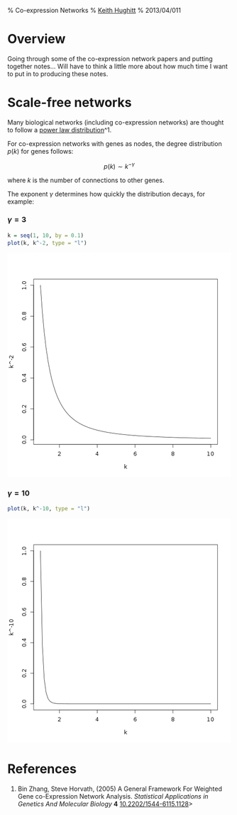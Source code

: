 % Co-expression Networks
% [Keith Hughitt](khughitt@umd.edu)
% 2013/04/011

Overview
========
Going through some of the co-expression network papers and putting together
notes... Will have to think a little more about how much time I want to put
in to producing these notes.

Scale-free networks
===================
Many biological networks (including co-expression networks) are thought to
follow a [power law distribution](https://en.wikipedia.org/wiki/Power_law)^1.

For co-expression networks with genes as nodes, the degree distribution $p(k)$
for genes follows:

$$
p(k) \sim k^{-\gamma}
$$

where $k$ is the number of connections to other genes.

The exponent $\gamma$ determines how quickly the distribution decays,
for example:

### $\gamma = 3$

```r
k = seq(1, 10, by = 0.1)
plot(k, k^-2, type = "l")
```

![plot of chunk powerlaw_plot1](figure/powerlaw_plot1.png) 


### $\gamma = 10$

```r
plot(k, k^-10, type = "l")
```

![plot of chunk powerlaw_plot2](figure/powerlaw_plot2.png) 



References
==========
1. Bin Zhang, Steve Horvath,   (2005) A General Framework For Weighted Gene co-Expression Network Analysis.  *Statistical Applications in Genetics And Molecular Biology*  **4**  [10.2202/1544-6115.1128](http://dx.doi.org/10.2202/1544-6115.1128)>
